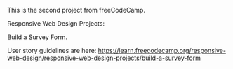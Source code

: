 
This is the second project from freeCodeCamp.

Responsive Web Design Projects:

  Build a Survey Form.

User story guidelines are here:
https://learn.freecodecamp.org/responsive-web-design/responsive-web-design-projects/build-a-survey-form
